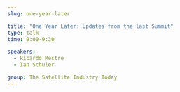 ```yaml
---
slug: one-year-later

title: "One Year Later: Updates from the last Summit"
type: talk
time: 9:00-9:30

speakers:
  - Ricardo Mestre
  - Ian Schuler

group: The Satellite Industry Today
---
```

